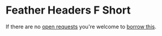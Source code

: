 # Feather Headers F Short
If there are no [open requests](../../../../issues?q=is%3Aissue+is%3Aopen+%22Feather+Headers+F+Short%22+in%3Atitle) you're welcome to [borrow this](../../../../issues/new?title=Borrow+request+for+Feather+Headers+F+Short&body=1+piece+of+%5Bthis%5D%28..%2Fblob%2Fmain%2F.%2FParts%2FHeaders%2FFeather_Headers_F_Short.md%29+for+~2+weeks.).
